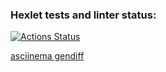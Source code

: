 ### Hexlet tests and linter status:

[![Actions Status](https://github.com/nikboxinbox/frontend-project-lvl2/workflows/hexlet-check/badge.svg)](https://github.com/nikboxinbox/frontend-project-lvl2/actions)

[asciinema gendiff](https://asciinema.org/a/dxGtkAy0ILIWDO9pq1DlBUYAa)
